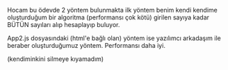 Hocam bu ödevde 2 yöntem bulunmakta ilk yöntem benim kendi kendime oluşturduğum bir algoritma (performansı çok kötü) girilen sayıya kadar BÜTÜN sayıları alıp hesaplayıp buluyor.

App2.js dosyasındaki (html'e bağlı olan) yöntem ise yazılımcı arkadaşım ile beraber oluşturduğumuz yöntem. Performansı daha iyi.

(kendiminkini silmeye kıyamadım)